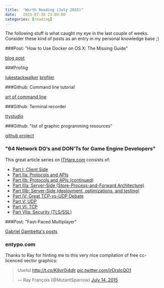 ```yaml
---
title:  "Worth Reading (July 2015)"
date:   2015-07-30 23:00:00
categories: [reading]
---
```


The following stuff is what caught my eye in the last couple of weeks. Consider these kind of posts as an entry in my personal knowledge base ;)

###Post: "How to Use Docker on OS X: The Missing Guide"

[blog post](http://viget.com/extend/how-to-use-docker-on-os-x-the-missing-guide)

###Profilig

[lukestackwalker](http://lukestackwalker.sourceforge.net/)
[brofiler](http://brofiler.com/)

###Github: Command line tutorial

[art of command line](https://github.com/jlevy/the-art-of-command-line)

###Github: Terminal recorder

[ttystudio](https://github.com/chjj/ttystudio)

###Github: "list of graphic programming resources"

[github project](https://github.com/mattdesl/graphics-resources)

### "64 Network DO’s and DON’Ts for Game Engine Developers"

This great article series on [ITHare.com](http://ithare.com/) consists of:

* [Part I: Client Side](http://ithare.com/64-network-dos-and-donts-for-game-engine-developers-part-i-client-side/)
* [Part IIa: Protocols and APIs](http://ithare.com/64-network-dos-and-donts-for-game-engine-developers-part-iia-protocols-and-apis/)
* [Part IIb: Protocols and APIs (continued)](http://ithare.com/64-network-dos-and-donts-for-game-engine-developers-part-iib-protocols-and-apis-continued/)
* [Part IIIa: Server-Side (Store-Process-and-Forward Architecture)](http://ithare.com/64-network-dos-and-donts-for-game-engines-part-iiia-server-side-store-process-and-forward-architecture/)
* [Part IIIb: Server-Side (deployment, optimizations, and testing)](http://ithare.com/64-network-dos-and-donts-for-game-engines-part-iiib-server-side-deployment-optimizations-and-testing/)
* [Part IV: Great TCP-vs-UDP Debate](http://ithare.com/64-network-dos-and-donts-for-game-engines-part-iv-great-tcp-vs-udp-debate/)
* [Part V: UDP](http://ithare.com/64-network-dos-and-donts-for-game-engines-part-v-udp/)
* [Part VI: TCP](http://ithare.com/64-network-dos-and-donts-for-multi-player-game-developers-part-vi-tcp/)
* [Part VIIa: Security (TLS/SSL)](http://ithare.com/64-network-dos-and-donts-for-multi-player-game-developers-part-viia-security-tls-ssl/)

###Post: "Fast-Paced Multiplayer"

[Gabriel Gambetta's posts](http://www.gabrielgambetta.com/fast_paced_multiplayer.html)

### entypo.com

Thanks to Ray for hinting me to this very nice compilation of free cc-licenced vector graphics:

<blockquote class="twitter-tweet" data-partner="tweetdeck"><p lang="en" dir="ltr">Useful&#10;<a href="http://t.co/K8vr0i4dIr">http://t.co/K8vr0i4dIr</a> <a href="http://t.co/jrDrsIcQO1">pic.twitter.com/jrDrsIcQO1</a></p>&mdash; Ray François (@MutantSparrow) <a href="https://twitter.com/MutantSparrow/status/620936370345914368">July 14, 2015</a></blockquote>
<script async src="//platform.twitter.com/widgets.js" charset="utf-8"></script>
